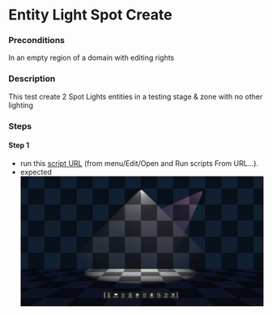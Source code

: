 # Entity Light Spot Create

### Preconditions
In an empty region of a domain with editing rights

### Description
This test create 2 Spot Lights entities in a testing stage & zone with no other lighting

### Steps

#### Step 1
- run this [script URL](./create.js?raw=true) (from menu/Edit/Open and Run scripts From URL...). 
- expected ![](./create.png)
